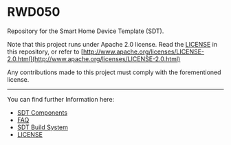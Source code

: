 # RWD050

Repository for the Smart Home Device Template (SDT).

Note that this project runs under Apache 2.0 license. Read the [LICENSE](LICENSE) in this repository, or refer to [http://www.apache.org/licenses/LICENSE-2.0.html](http://www.apache.org/licenses/LICENSE-2.0.html)

Any contributions made to this project must comply with the forementioned license.

---

You can find further Information here:

- [SDT Components](SDT_Components.md)
- [FAQ](FAQ.md)
- [SDT Build System](SDT%20Build%20System.md)
- [LICENSE](LICENSE)

